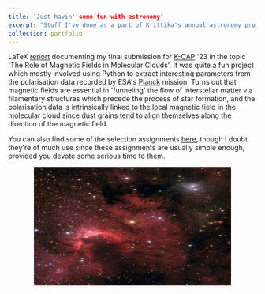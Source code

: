 ```yaml
---
title: 'Just havin' some fun with astronomy'
excerpt: "Stuff I've done as a part of Krittika's annual astronomy projects"
collection: portfolio
---
```


LaTeX [report](https://DebasishPanda529.github.io/pdfs/magnetic-fields-and-stardust.pdf) documenting my final submission for [K-CAP](https://krittikaiitb.github.io/) '23 in the topic 'The Role of Magnetic Fields in Molecular Clouds'. It was quite a fun project which mostly involved using Python to extract interesting parameters from the polarisation data recorded by ESA's [Planck](https://www.esa.int/Enabling_Support/Operations/Planck) mission. Turns out that magnetic fields are essential in 'funneling' the flow of interstellar matter via filamentary structures which precede the process of star formation, and the polarisation data is intrinsically linked to the local magnetic field in the molecular cloud since dust grains tend to align themselves along the direction of the magnetic field. 

You can also find some of the selection assignments [here](https://github.com/DebasishPanda529/Krittika), though I doubt they're of much use since these assignments are usually simple enough, provided you devote some serious time to them.  

<p align="center">
  <img src='/images/cosmos.jpg' width='400' height='240'>
</p>